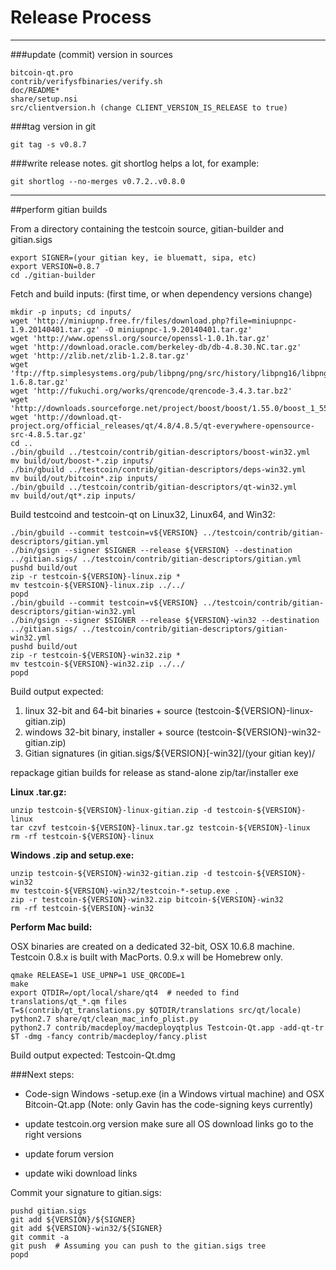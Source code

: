 Release Process
====================

* * *

###update (commit) version in sources


	bitcoin-qt.pro
	contrib/verifysfbinaries/verify.sh
	doc/README*
	share/setup.nsi
	src/clientversion.h (change CLIENT_VERSION_IS_RELEASE to true)

###tag version in git

	git tag -s v0.8.7

###write release notes. git shortlog helps a lot, for example:

	git shortlog --no-merges v0.7.2..v0.8.0

* * *

##perform gitian builds

 From a directory containing the testcoin source, gitian-builder and gitian.sigs
  
	export SIGNER=(your gitian key, ie bluematt, sipa, etc)
	export VERSION=0.8.7
	cd ./gitian-builder

 Fetch and build inputs: (first time, or when dependency versions change)

	mkdir -p inputs; cd inputs/
	wget 'http://miniupnp.free.fr/files/download.php?file=miniupnpc-1.9.20140401.tar.gz' -O miniupnpc-1.9.20140401.tar.gz'
	wget 'http://www.openssl.org/source/openssl-1.0.1h.tar.gz'
	wget 'http://download.oracle.com/berkeley-db/db-4.8.30.NC.tar.gz'
	wget 'http://zlib.net/zlib-1.2.8.tar.gz'
	wget 'ftp://ftp.simplesystems.org/pub/libpng/png/src/history/libpng16/libpng-1.6.8.tar.gz'
	wget 'http://fukuchi.org/works/qrencode/qrencode-3.4.3.tar.bz2'
	wget 'http://downloads.sourceforge.net/project/boost/boost/1.55.0/boost_1_55_0.tar.bz2'
	wget 'http://download.qt-project.org/official_releases/qt/4.8/4.8.5/qt-everywhere-opensource-src-4.8.5.tar.gz'
	cd ..
	./bin/gbuild ../testcoin/contrib/gitian-descriptors/boost-win32.yml
	mv build/out/boost-*.zip inputs/
	./bin/gbuild ../testcoin/contrib/gitian-descriptors/deps-win32.yml
	mv build/out/bitcoin*.zip inputs/
	./bin/gbuild ../testcoin/contrib/gitian-descriptors/qt-win32.yml
	mv build/out/qt*.zip inputs/

 Build testcoind and testcoin-qt on Linux32, Linux64, and Win32:
  
	./bin/gbuild --commit testcoin=v${VERSION} ../testcoin/contrib/gitian-descriptors/gitian.yml
	./bin/gsign --signer $SIGNER --release ${VERSION} --destination ../gitian.sigs/ ../testcoin/contrib/gitian-descriptors/gitian.yml
	pushd build/out
	zip -r testcoin-${VERSION}-linux.zip *
	mv testcoin-${VERSION}-linux.zip ../../
	popd
	./bin/gbuild --commit testcoin=v${VERSION} ../testcoin/contrib/gitian-descriptors/gitian-win32.yml
	./bin/gsign --signer $SIGNER --release ${VERSION}-win32 --destination ../gitian.sigs/ ../testcoin/contrib/gitian-descriptors/gitian-win32.yml
	pushd build/out
	zip -r testcoin-${VERSION}-win32.zip *
	mv testcoin-${VERSION}-win32.zip ../../
	popd

  Build output expected:

  1. linux 32-bit and 64-bit binaries + source (testcoin-${VERSION}-linux-gitian.zip)
  2. windows 32-bit binary, installer + source (testcoin-${VERSION}-win32-gitian.zip)
  3. Gitian signatures (in gitian.sigs/${VERSION}[-win32]/(your gitian key)/

repackage gitian builds for release as stand-alone zip/tar/installer exe

**Linux .tar.gz:**

	unzip testcoin-${VERSION}-linux-gitian.zip -d testcoin-${VERSION}-linux
	tar czvf testcoin-${VERSION}-linux.tar.gz testcoin-${VERSION}-linux
	rm -rf testcoin-${VERSION}-linux

**Windows .zip and setup.exe:**

	unzip testcoin-${VERSION}-win32-gitian.zip -d testcoin-${VERSION}-win32
	mv testcoin-${VERSION}-win32/testcoin-*-setup.exe .
	zip -r testcoin-${VERSION}-win32.zip bitcoin-${VERSION}-win32
	rm -rf testcoin-${VERSION}-win32

**Perform Mac build:**

  OSX binaries are created on a dedicated 32-bit, OSX 10.6.8 machine.
  Testcoin 0.8.x is built with MacPorts.  0.9.x will be Homebrew only.

	qmake RELEASE=1 USE_UPNP=1 USE_QRCODE=1
	make
	export QTDIR=/opt/local/share/qt4  # needed to find translations/qt_*.qm files
	T=$(contrib/qt_translations.py $QTDIR/translations src/qt/locale)
	python2.7 share/qt/clean_mac_info_plist.py
	python2.7 contrib/macdeploy/macdeployqtplus Testcoin-Qt.app -add-qt-tr $T -dmg -fancy contrib/macdeploy/fancy.plist

 Build output expected: Testcoin-Qt.dmg

###Next steps:

* Code-sign Windows -setup.exe (in a Windows virtual machine) and
  OSX Bitcoin-Qt.app (Note: only Gavin has the code-signing keys currently)

* update testcoin.org version
  make sure all OS download links go to the right versions

* update forum version

* update wiki download links

Commit your signature to gitian.sigs:

	pushd gitian.sigs
	git add ${VERSION}/${SIGNER}
	git add ${VERSION}-win32/${SIGNER}
	git commit -a
	git push  # Assuming you can push to the gitian.sigs tree
	popd

